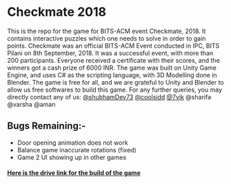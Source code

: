 # Checkmate 2018

This is the repo for the game for BITS-ACM event Checkmate, 2018. It contains interactive puzzles which one needs to solve in order to gain points. Checkmate was an official BITS-ACM Event conducted in IPC, BITS Pilani on 8th September, 2018. It was a successful event, with more than 200 participants. Everyone received a certificate with their scores, and the winners got a cash prize of 6000 INR. The game was built on Unity Game Engine, and uses C# as the scripting language, with 3D Modelling done in Blender. The game is free for all, and we are grateful to Unity and Blender to allow us free softwares to build this game. For any further queries, you may directly contact any of us:
[@shubhamDev73](github.com/shubhamDev73)
[@coolsidd](github.com/coolsidd)
[@7vik](github.com/7vik)
@sharifa
@varsha
@aman

## Bugs Remaining:-
* Door opening animation does not work
* Balance game inaccurate rotations (fixed)
* Game 2 UI showing up in other games

#### [Here is the drive link for the build of the game](https://drive.google.com/open?id=1v00nPWtnryQoM74W3MbixrIhnPOS4Mz3)

